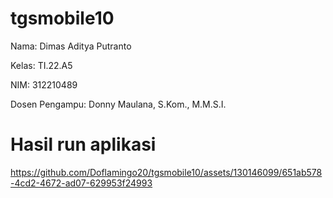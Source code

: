 # tgsmobile10

Nama: Dimas Aditya Putranto

Kelas: TI.22.A5

NIM: 312210489

Dosen Pengampu: Donny Maulana, S.Kom., M.M.S.I.



# Hasil run aplikasi



https://github.com/Doflamingo20/tgsmobile10/assets/130146099/651ab578-4cd2-4672-ad07-629953f24993

